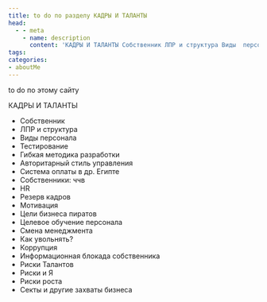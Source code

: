 ```yaml
---
title: to do по разделу КАДРЫ И ТАЛАНТЫ
head:
  - - meta
    - name: description
      content: 'КАДРЫ И ТАЛАНТЫ Собственник ЛПР и структура Виды  персонала Тестирование Гибкая  методика разработки Авторитарный  стиль управления Система оплаты  в др. Египте Собственники: ччв HR Резерв кадров Мотивация Цели бизнеса пиратов Целевое обучение персонала Смена менеджмента Как увольнять? Коррупция Информационная блокада собственника Риски Талантов Риски и Я Риски роста Секты и другие захваты бизнеса'
tags:
categories:
- aboutMe
---
```


to do по этому сайту


КАДРЫ И ТАЛАНТЫ
- Собственник
- ЛПР и структура
- Виды  персонала
- Тестирование
- Гибкая  методика разработки
- Авторитарный  стиль управления
- Система оплаты  в др. Египте
- Собственники: ччв
- HR
- Резерв кадров
- Мотивация
- Цели бизнеса пиратов
- Целевое обучение персонала
- Смена менеджмента
- Как увольнять?
- Коррупция
- Информационная блокада собственника
- Риски Талантов
- Риски и Я
- Риски роста
- Секты и другие захваты бизнеса
